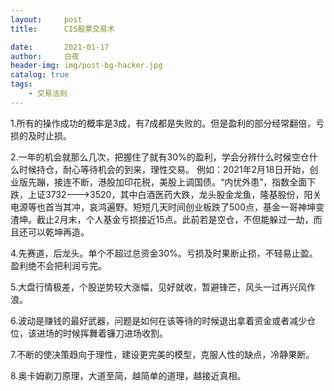 ```yaml
---
layout:     post
title:      CIS股票交易术

date:       2021-01-17
author:     白夜
header-img: img/post-bg-hacker.jpg
catalog: true
tags:
    - 交易法则
---
```




1.所有的操作成功的概率是3成，有7成都是失败的。但是盈利的部分经常翻倍，亏损的及时止损。

2.一年的机会就那么几次，把握住了就有30%的盈利，学会分辨什么时候空仓什么时候持仓，耐心等待机会的到来，理性交易。
例如：2021年2月18日开始，创业版先蹦，接连不断，港股加印花税，美股上调国债。“内忧外患”，指数全面下跌，上证3732--->3520，其中白酒医药大跌，龙头股金龙鱼，隆基股份，阳关电源等也首当其冲，哀鸿遍野。短短几天时间创业板跌了500点，基金一哥神坤变渣坤。截止2月末，个人基金亏损接近15点。此前若是空仓，不但能躲过一劫，而且还可以乾坤再造。

4.先赛道，后龙头。单个不超过总资金30%。亏损及时果断止损，不轻易止盈。盈利绝不会把利润亏完。

5.大盘行情极差，个股逆势较大涨幅，见好就收，暂避锋芒，风头一过再兴风作浪。

6.波动是赚钱的最好武器，问题是如何在该等待的时候退出拿着资金或者减少仓位，该进场的时候挥舞着镰刀进场收割。

7.不断的使决策趋向于理性，建设更完美的模型，克服人性的缺点，冷静果断。

8.奥卡姆剃刀原理，大道至简，越简单的道理，越接近真相。

